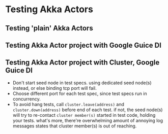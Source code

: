 # Testing Akka Actors

## Testing 'plain' Akka Actors


## Testing Akka Actor project with Google Guice DI

## Testing Akka Actor project with Cluster, Google Guice DI
- Don't start seed node in test specs. using dedicated seed node(s) instead, or else binding tcp port will fail.
- Choose different port for each test spec, since test specs run in concurrency. 
- To avoid hang tests, call `cluster.leave(address)` and `cluster.down(address)` before end of each test. if not, the seed node(s) will try to re-contact `cluster member(s)` started in test code, holding your tests. what's more, there're overwhelming amount of annoying log messages states that cluster member(s) is out of reaching.

 
